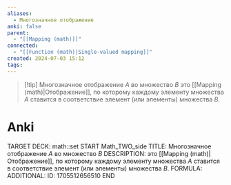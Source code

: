 ```yaml
---
aliases:
  - Многозначное отображение
anki: false
parent:
  - "[[Mapping (math)]]"
connected:
  - "[[Function (math)|Single-valued mapping]]"
created: 2024-07-03 15:12
tags:
---
```



> [!tip] Многозначное отображение $A$ во множество $B$
> это [[Mapping (math)|Отображение]], по которому каждому элементу множества $A$ ставится в соответствие элемент (или элементы) множества $B$.

# Anki
TARGET DECK: math::set
START
Math_TWO_side
TITLE: Многозначное отображение $A$ во множество $B$
DESCRIPTION: это [[Mapping (math)|Отображение]], по которому каждому элементу множества $A$ ставится в соответствие элемент (или элементы) множества $B$.
FORMULA: 
ADDITIONAL:
ID: 1705512656510
END